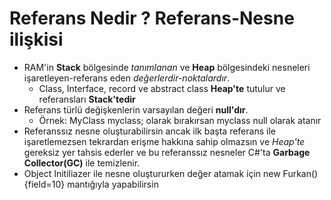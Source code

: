 # Referans Nedir ? Referans-Nesne ilişkisi



* RAM'in __Stack__ bölgesinde _tanımlanan_ ve __Heap__ bölgesindeki nesneleri işaretleyen-referans eden _değerlerdir-noktalardır_. 
  * Class, Interface, record ve abstract class __Heap'te__ tutulur ve referansları __Stack'tedir__
* Referans türlü değişkenlerin varsayılan değeri __null'dır__. 
  * Örnek: MyClass myclass; olarak bırakırsan myclass null olarak atanır 
* Referanssız nesne oluşturabilirsin ancak ilk başta referans ile işaretlemezsen tekrardan erişme hakkına sahip olmazsın ve _Heap'te_ gereksiz yer tahsis ederler ve bu referanssız nesneler C#'ta __Garbage Collector(GC)__ ile temizlenir.
* Object Initiliazer ile nesne oluştururken değer atamak için new Furkan(){field=10} mantığıyla yapabilirsin 

